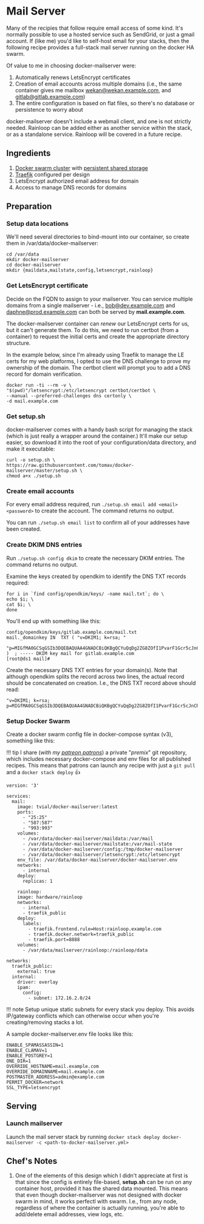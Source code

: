 # Mail Server

Many of the recipies that follow require email access of some kind. It's  normally possible to use a hosted service such as SendGrid, or just a gmail account. If (like me) you'd like to self-host email for your stacks, then the following recipe provides a full-stack mail server running on the docker HA swarm.

Of value to me in choosing docker-mailserver were:

1. Automatically renews LetsEncrypt certificates
2. Creation of email accounts across multiple domains (i.e., the same container gives me mailbox wekan@wekan.example.com, and gitlab@gitlab.example.com)
3. The entire configuration is based on flat files, so there's no database or persistence to worry about

docker-mailserver doesn't include a webmail client, and one is not strictly needed. Rainloop can be added either as another service within the stack, or as a standalone service. Rainloop will be covered in a future recipe.

## Ingredients

1. [Docker swarm cluster](/ha-docker-swarm/) with [persistent shared storage](/ha-docker-swarm/shared-storage-ceph.md)
2. [Traefik](/ha-docker-swarm/traefik) configured per design
3. LetsEncrypt authorized email address for domain
4. Access to manage DNS records for domains

## Preparation

### Setup data locations

We'll need several directories to bind-mount into our container, so create them in /var/data/docker-mailserver:

```
cd /var/data
mkdir docker-mailserver
cd docker-mailserver
mkdir {maildata,mailstate,config,letsencrypt,rainloop}
```

### Get LetsEncrypt certificate

Decide on the FQDN to assign to your mailserver. You can service multiple domains from a single mailserver - i.e., bob@dev.example.com and daphne@prod.example.com can both be served by **mail.example.com**.

The docker-mailserver container can _renew_ our LetsEncrypt certs for us, but it can't generate them. To do this, we need to run certbot (from a container) to request the initial certs and create the appropriate directory structure.

In the example below, since I'm already using Traefik to manage the LE certs for my web platforms, I opted to use the DNS challenge to prove my ownership of the domain. The certbot client will prompt you to add a DNS record for domain verification.

```
docker run -ti --rm -v \
"$(pwd)"/letsencrypt:/etc/letsencrypt certbot/certbot \
--manual --preferred-challenges dns certonly \
-d mail.example.com
```

### Get setup.sh

docker-mailserver comes with a handy bash script for managing the stack (which is just really a wrapper around the container.) It'll make our setup easier, so download it into the root of your configuration/data directory, and make it executable:

```
curl -o setup.sh \
https://raw.githubusercontent.com/tomav/docker-mailserver/master/setup.sh \
chmod a+x ./setup.sh
```
### Create email accounts

For every email address required, run ```./setup.sh email add <email> <password>``` to create the account. The command returns no output.

You can run ```./setup.sh email list``` to confirm all of your addresses have been created.

### Create DKIM DNS entries

Run ```./setup.sh config dkim``` to create the necessary DKIM entries. The command returns no output.

Examine the keys created by opendkim to identify the DNS TXT records required:

```
for i in `find config/opendkim/keys/ -name mail.txt`; do \
echo $i; \
cat $i; \
done
```

You'll end up with something like this:

```
config/opendkim/keys/gitlab.example.com/mail.txt
mail._domainkey	IN	TXT	( "v=DKIM1; k=rsa; "
	  "p=MIGfMA0GCSqGSIb3DQEBAQUAA4GNADCBiQKBgQCYuQqDg2ZG8ZOfI1PvarF1Gcr5cJnCR8BeCj5HYgeRohSrxKL5utPEF/AWAxXYwnKpgYN837fu74GfqsIuOhu70lPhGV+O2gFVgpXYWHELvIiTqqO0QgarIN63WE2gzE4s0FckfLrMuxMoXr882wuzuJhXywGxOavybmjpnNHhbQIDAQAB" )  ; ----- DKIM key mail for gitlab.example.com
[root@ds1 mail]#
```

Create the necessary DNS TXT entries for your domain(s). Note that although opendkim splits the record across two lines, the actual record should be concatenated on creation. I.e., the DNS TXT record above should read:

```
"v=DKIM1; k=rsa; p=MIGfMA0GCSqGSIb3DQEBAQUAA4GNADCBiQKBgQCYuQqDg2ZG8ZOfI1PvarF1Gcr5cJnCR8BeCj5HYgeRohSrxKL5utPEF/AWAxXYwnKpgYN837fu74GfqsIuOhu70lPhGV+O2gFVgpXYWHELvIiTqqO0QgarIN63WE2gzE4s0FckfLrMuxMoXr882wuzuJhXywGxOavybmjpnNHhbQIDAQAB"
```

### Setup Docker Swarm

Create a docker swarm config file in docker-compose syntax (v3), something like this:

!!! tip
        I share (_with my [patreon patrons](https://www.patreon.com/funkypenguin)_) a private "_premix_" git repository, which includes necessary docker-compose and env files for all published recipes. This means that patrons can launch any recipe with just a ```git pull``` and a ```docker stack deploy``` 👍

```
version: '3'

services:
  mail:
    image: tvial/docker-mailserver:latest
    ports:
      - "25:25"
      - "587:587"
      - "993:993"
    volumes:
      - /var/data/docker-mailserver/maildata:/var/mail
      - /var/data/docker-mailserver/mailstate:/var/mail-state
      - /var/data/docker-mailserver/config:/tmp/docker-mailserver
      - /var/data/docker-mailserver/letsencrypt:/etc/letsencrypt
    env_file: /var/data/docker-mailserver/docker-mailserver.env
    networks:
      - internal
    deploy:
      replicas: 1

	rainloop:
    image: hardware/rainloop
    networks:
      - internal
      - traefik_public
    deploy:
      labels:
        - traefik.frontend.rule=Host:rainloop.example.com
        - traefik.docker.network=traefik_public
        - traefik.port=8888
    volumes:
      - /var/data/mailserver/rainloop:/rainloop/data

networks:
  traefik_public:
    external: true
  internal:
    driver: overlay
    ipam:
      config:
        - subnet: 172.16.2.0/24
```

!!! note
    Setup unique static subnets for every stack you deploy. This avoids IP/gateway conflicts which can otherwise occur when you're creating/removing stacks a lot.

A sample docker-mailserver.env file looks like this:

```
ENABLE_SPAMASSASSIN=1
ENABLE_CLAMAV=1
ENABLE_POSTGREY=1
ONE_DIR=1
OVERRIDE_HOSTNAME=mail.example.com
OVERRIDE_DOMAINNAME=mail.example.com
POSTMASTER_ADDRESS=admin@example.com
PERMIT_DOCKER=network
SSL_TYPE=letsencrypt
```


## Serving

### Launch mailserver

Launch the mail server stack by running ```docker stack deploy docker-mailserver -c <path-to-docker-mailserver.yml>```

## Chef's Notes

1. One of the elements of this design which I didn't appreciate at first is that since the config is entirely file-based, **setup.sh** can be run on any container host, provided it has the shared data mounted. This means that even though docker-mailserver was not designed with docker swarm in mind, it works perfectl with swarm. I.e., from any node, regardless of where the container is actually running, you're able to add/delete email addresses, view logs, etc.
